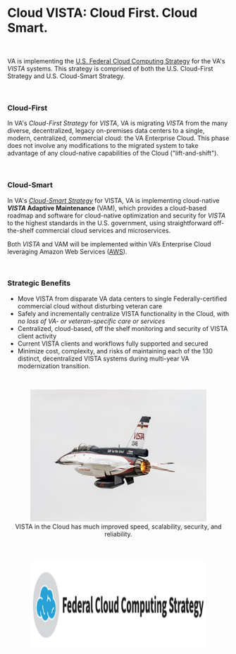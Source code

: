 # Cloud VISTA: Cloud First. Cloud Smart.

<br>

VA is implementing the [U.S. Federal Cloud Computing Strategy](https://cloud.cio.gov/strategy/) for the VA's *VISTA* systems. This strategy is comprised of both the U.S. Cloud-First Strategy and U.S. Cloud-Smart Strategy.

<br>

### Cloud-First
In VA's *Cloud-First Strategy* for *VISTA*,  VA is migrating *VISTA* from the many diverse, decentralized, legacy on-premises data centers to a single, modern, centralized, commercial cloud:  the VA Enterprise Cloud.  This phase does not involve any modifications to the migrated system to take advantage of any cloud-native capabilities of the Cloud ("lift-and-shift").

<br>

### Cloud-Smart
In VA's [*Cloud-Smart Strategy*](https://cloud.cio.gov/strategy/#cloud-smart) for VISTA, VA is implementing cloud-native __*VISTA* Adaptive Maintenance__ (VAM), which provides a cloud-based roadmap and software for cloud-native optimization and security for *VISTA* to the highest standards in the U.S. government, using straightforward off-the-shelf commercial cloud services and microservices.

Both *VISTA* and VAM will be implemented within VA’s Enterprise Cloud leveraging Amazon Web Services ([AWS](https://aws.amazon.com)).  

<br>

### Strategic Benefits
  * Move VISTA from disparate VA data centers to single Federally-certified commercial cloud without disturbing veteran care
  * Safely and incrementally centralize VISTA functionality in the Cloud, with *no loss of VA- or veteran-specific care or services*
  * Centralized, cloud-based, off the shelf monitoring and security of VISTA client activity
  * Current VISTA clients and workflows fully supported and secured
  * Minimize cost, complexity, and risks of maintaining each of the 130 distinct, decentralized VISTA systems during multi-year VA modernization transition.

<br>



<p align="center">
  <img src="/assets/vistaF16/vistaF16-white.png" width="400" height="300">
 <br>
  VISTA in the Cloud has much improved speed, scalability, security, and reliability. 
 <br><br><br><br>
 <img src="/assets/fed-cloud-computing-strategy.png" width="400" height="200">
</p>

